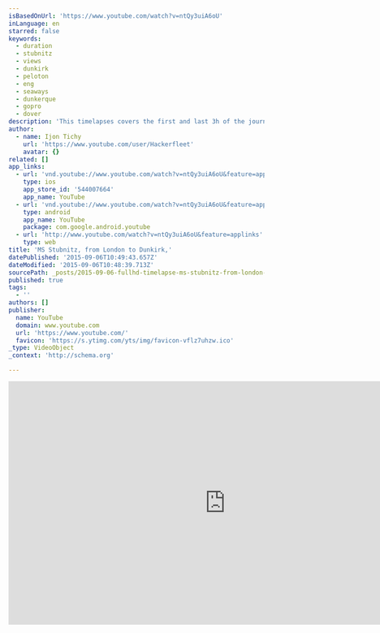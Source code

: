 ```yaml
---
isBasedOnUrl: 'https://www.youtube.com/watch?v=ntQy3uiA6oU'
inLanguage: en
starred: false
keywords:
  - duration
  - stubnitz
  - views
  - dunkirk
  - peloton
  - eng
  - seaways
  - dunkerque
  - gopro
  - dover
description: 'This timelapses covers the first and last 3h of the journey of MS Stubnitz from London, Canary Wharf to Dunkirk, France. This journey took place from 05-17-2013 17.00 UTC to 05-18-2013 12.30 UTC It was shot with two HD GoPro, one central at the monkeydeck looking forward and the other one above the quarter deck on starboard side.'
author:
  - name: Ijon Tichy
    url: 'https://www.youtube.com/user/Hackerfleet'
    avatar: {}
related: []
app_links:
  - url: 'vnd.youtube://www.youtube.com/watch?v=ntQy3uiA6oU&feature=applinks'
    type: ios
    app_store_id: '544007664'
    app_name: YouTube
  - url: 'vnd.youtube://www.youtube.com/watch?v=ntQy3uiA6oU&feature=applinks'
    type: android
    app_name: YouTube
    package: com.google.android.youtube
  - url: 'http://www.youtube.com/watch?v=ntQy3uiA6oU&feature=applinks'
    type: web
title: 'MS Stubnitz, from London to Dunkirk,'
datePublished: '2015-09-06T10:49:43.657Z'
dateModified: '2015-09-06T10:48:39.713Z'
sourcePath: _posts/2015-09-06-fullhd-timelapse-ms-stubnitz-from-london-to-dunkirk.md
published: true
tags:
  - ''
authors: []
publisher:
  name: YouTube
  domain: www.youtube.com
  url: 'https://www.youtube.com/'
  favicon: 'https://s.ytimg.com/yts/img/favicon-vflz7uhzw.ico'
_type: VideoObject
_context: 'http://schema.org'

---
```

<iframe src="https://cdn.embedly.com/widgets/media.html?src=https%3A%2F%2Fwww.youtube.com%2Fembed%2FntQy3uiA6oU%3Ffeature%3Doembed&amp;url=https%3A%2F%2Fwww.youtube.com%2Fwatch%3Fv%3DntQy3uiA6oU&amp;image=https%3A%2F%2Fi.ytimg.com%2Fvi%2FntQy3uiA6oU%2Fhqdefault.jpg&amp;key=b7d04c9b404c499eba89ee7072e1c4f7&amp;type=text%2Fhtml&amp;schema=youtube" width="854" height="480" scrolling="no" frameborder="0" allowfullscreen="allowfullscreen" style=""></iframe>